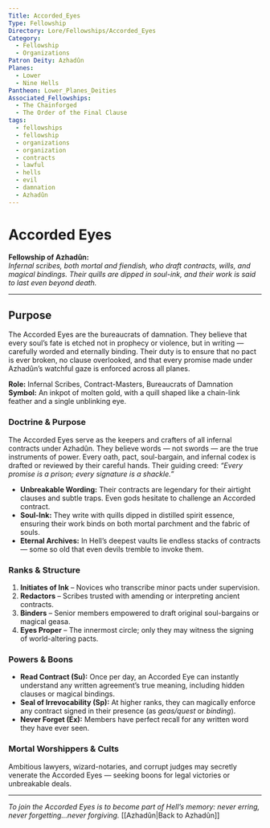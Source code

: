 ```yaml
---
Title: Accorded_Eyes
Type: Fellowship
Directory: Lore/Fellowships/Accorded_Eyes
Category:
  - Fellowship
  - Organizations
Patron Deity: Azhadûn
Planes:
  - Lower
  - Nine Hells
Pantheon: Lower_Planes_Deities
Associated_Fellowships:
  - The Chainforged
  - The Order of the Final Clause
tags:
  - fellowships
  - fellowship
  - organizations
  - organization
  - contracts
  - lawful
  - hells
  - evil
  - damnation
  - Azhadûn
---
```


# Accorded Eyes

**Fellowship of Azhadûn:**  
*Infernal scribes, both mortal and fiendish, who draft contracts, wills, and magical bindings. Their quills are dipped in soul-ink, and their work is said to last even beyond death.*

---

## Purpose

The Accorded Eyes are the bureaucrats of damnation. They believe that every soul’s fate is etched not in prophecy or violence, but in writing — carefully worded and eternally binding. Their duty is to ensure that no pact is ever broken, no clause overlooked, and that every promise made under Azhadûn’s watchful gaze is enforced across all planes.

**Role:** Infernal Scribes, Contract-Masters, Bureaucrats of Damnation  
**Symbol:** An inkpot of molten gold, with a quill shaped like a chain-link feather and a single unblinking eye.

### Doctrine & Purpose
The Accorded Eyes serve as the keepers and crafters of all infernal contracts under Azhadûn. They believe words — not swords — are the true instruments of power. Every oath, pact, soul-bargain, and infernal codex is drafted or reviewed by their careful hands. Their guiding creed: *“Every promise is a prison; every signature is a shackle.”*

- **Unbreakable Wording:** Their contracts are legendary for their airtight clauses and subtle traps. Even gods hesitate to challenge an Accorded contract.
- **Soul-Ink:** They write with quills dipped in distilled spirit essence, ensuring their work binds on both mortal parchment and the fabric of souls.
- **Eternal Archives:** In Hell’s deepest vaults lie endless stacks of contracts — some so old that even devils tremble to invoke them.

### Ranks & Structure
1. **Initiates of Ink** – Novices who transcribe minor pacts under supervision.
2. **Redactors** – Scribes trusted with amending or interpreting ancient contracts.
3. **Binders** – Senior members empowered to draft original soul-bargains or magical geasa.
4. **Eyes Proper** – The innermost circle; only they may witness the signing of world-altering pacts.

### Powers & Boons
- **Read Contract (Su):** Once per day, an Accorded Eye can instantly understand any written agreement’s true meaning, including hidden clauses or magical bindings.
- **Seal of Irrevocability (Sp):** At higher ranks, they can magically enforce any contract signed in their presence (as *geas/quest* or *binding*).
- **Never Forget (Ex):** Members have perfect recall for any written word they have ever seen.

### Mortal Worshippers & Cults
Ambitious lawyers, wizard-notaries, and corrupt judges may secretly venerate the Accorded Eyes — seeking boons for legal victories or unbreakable deals.

---

*To join the Accorded Eyes is to become part of Hell’s memory: never erring, never forgetting...never forgiving.*
[[Azhadûn|Back to Azhadûn]]